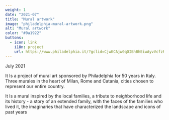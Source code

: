 ```yaml
---
weight: 1
date: "2021-07"
title: "Mural artwork"
image: "philadelphia-mural-artwork.png"
alt: "Mural artwork"
color: "#0a1922"
buttons:
  - icon: link 
    i18n: project 
    url: https://www.philadelphia.it/?gclid=CjwKCAjw0qOIBhBhEiwAyvVcfzR58M5dG5ekp6Ei5iT2ctSCTVN30qUcRb72bbnmzZeW7qj7T1u-mRoCGIIQAvD_BwE&gclsrc=aw.ds
---
```


July 2021

It Is a project of mural art sponsored by Philadelphia for 50 years in Italy. Three murales in the heart of Milan, Rome and Catania, cities chosen to represent our entire country.

It Is a mural inspired by the local families, a tribute to neighborhood life and its history - a story of an extended family, with the faces of the families who lived it, the imaginaries that have characterized the landscape and icons of past years